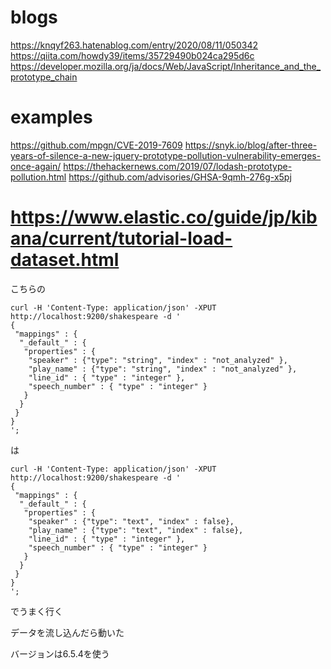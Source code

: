# blogs

https://knqyf263.hatenablog.com/entry/2020/08/11/050342
https://qiita.com/howdy39/items/35729490b024ca295d6c
https://developer.mozilla.org/ja/docs/Web/JavaScript/Inheritance_and_the_prototype_chain

# examples

https://github.com/mpgn/CVE-2019-7609
https://snyk.io/blog/after-three-years-of-silence-a-new-jquery-prototype-pollution-vulnerability-emerges-once-again/
https://thehackernews.com/2019/07/lodash-prototype-pollution.html
https://github.com/advisories/GHSA-9qmh-276g-x5pj

# https://www.elastic.co/guide/jp/kibana/current/tutorial-load-dataset.html
こちらの

```
curl -H 'Content-Type: application/json' -XPUT http://localhost:9200/shakespeare -d '
{
 "mappings" : {
  "_default_" : {
   "properties" : {
    "speaker" : {"type": "string", "index" : "not_analyzed" },
    "play_name" : {"type": "string", "index" : "not_analyzed" },
    "line_id" : { "type" : "integer" },
    "speech_number" : { "type" : "integer" }
   }
  }
 }
}
';
```

は

```
curl -H 'Content-Type: application/json' -XPUT http://localhost:9200/shakespeare -d '
{
 "mappings" : {
  "_default_" : {
   "properties" : {
    "speaker" : {"type": "text", "index" : false},
    "play_name" : {"type": "text", "index" : false},
    "line_id" : { "type" : "integer" },
    "speech_number" : { "type" : "integer" }
   }
  }
 }
}
';
```
でうまく行く

データを流し込んだら動いた

バージョンは6.5.4を使う
